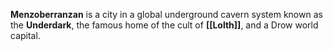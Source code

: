 **Menzoberranzan** is a city in a global underground cavern system known as the **Underdark**, the famous home of the cult of **[[Lolth]]**, and a Drow world capital.